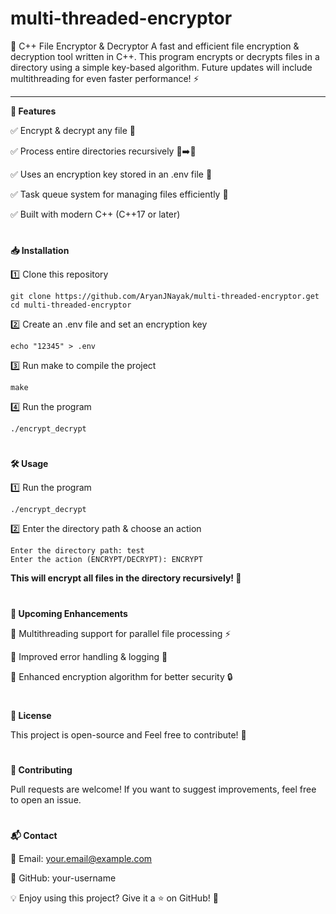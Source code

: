 # multi-threaded-encryptor

🔐 C++ File Encryptor & Decryptor
A fast and efficient file encryption & decryption tool written in C++. This program encrypts or decrypts files in a directory using a simple key-based algorithm. Future updates will include multithreading for even faster performance! ⚡

---

**📌 Features**

✅ Encrypt & decrypt any file 📂

✅ Process entire directories recursively 📁➡️📄

✅ Uses an encryption key stored in an .env file 🔑

✅ Task queue system for managing files efficiently 🚀

✅ Built with modern C++ (C++17 or later)

#

**📥 Installation**

1️⃣ Clone this repository
```
git clone https://github.com/AryanJNayak/multi-threaded-encryptor.get
cd multi-threaded-encryptor
```

2️⃣ Create an .env file and set an encryption key
```
echo "12345" > .env
```

3️⃣ Run make to compile the project
```
make
```

4️⃣ Run the program
```
./encrypt_decrypt
```
#
**🛠 Usage**

1️⃣ Run the program
```
./encrypt_decrypt
```

2️⃣ Enter the directory path & choose an action
```
Enter the directory path: test 
Enter the action (ENCRYPT/DECRYPT): ENCRYPT  
```
**This will encrypt all files in the directory recursively! 🔄**

#
**🚀 Upcoming Enhancements**

🔹 Multithreading support for parallel file processing ⚡

🔹 Improved error handling & logging 📝

🔹 Enhanced encryption algorithm for better security 🔒

#
**📜 License**

This project is open-source and Feel free to contribute! 🚀

#
**🤝 Contributing**

Pull requests are welcome! If you want to suggest improvements, feel free to open an issue.

#
**📬 Contact**

📧 Email: your.email@example.com

🐙 GitHub: your-username

💡 Enjoy using this project? Give it a ⭐ on GitHub! 🌟
